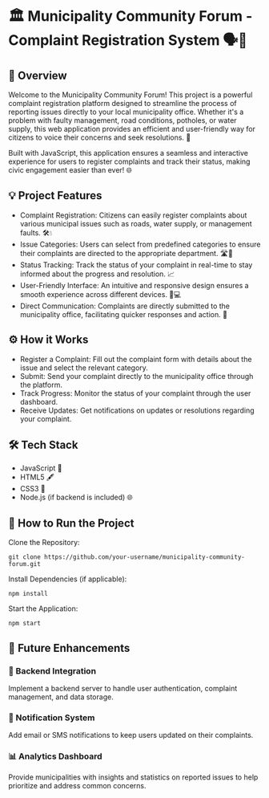 # 🏛️ Municipality Community Forum - Complaint Registration System 🗣️📝
## 📄 Overview
Welcome to the Municipality Community Forum! This project is a powerful complaint registration platform designed to streamline the process of reporting issues directly to your local municipality office. Whether it's a problem with faulty management, road conditions, potholes, or water supply, this web application provides an efficient and user-friendly way for citizens to voice their concerns and seek resolutions. 🌟

Built with JavaScript, this application ensures a seamless and interactive experience for users to register complaints and track their status, making civic engagement easier than ever! 🌐

## 💡 Project Features
- Complaint Registration: Citizens can easily register complaints about various municipal issues such as roads, water supply, or management faults. 🛠️💧
- Issue Categories: Users can select from predefined categories to ensure their complaints are directed to the appropriate department. 🛣️🚰
- Status Tracking: Track the status of your complaint in real-time to stay informed about the progress and resolution. 📈
- User-Friendly Interface: An intuitive and responsive design ensures a smooth experience across different devices. 📱💻
- Direct Communication: Complaints are directly submitted to the municipality office, facilitating quicker responses and action. 🏢
## ⚙️ How it Works
- Register a Complaint: Fill out the complaint form with details about the issue and select the relevant category.
- Submit: Send your complaint directly to the municipality office through the platform.
- Track Progress: Monitor the status of your complaint through the user dashboard.
- Receive Updates: Get notifications on updates or resolutions regarding your complaint.
## 🛠️ Tech Stack
- JavaScript 🧩
- HTML5 🖋️
- CSS3 🎨
- Node.js (if backend is included) 🌐
## 🚀 How to Run the Project
Clone the Repository:
```
git clone https://github.com/your-username/municipality-community-forum.git

```
Install Dependencies (if applicable):
```
npm install
```
Start the Application:
```
npm start
```
## 🌟 Future Enhancements
### 🚀 Backend Integration
Implement a backend server to handle user authentication, complaint management, and data storage.
### 🔔 Notification System
Add email or SMS notifications to keep users updated on their complaints.
### 📊 Analytics Dashboard
Provide municipalities with insights and statistics on reported issues to help prioritize and address common concerns.
